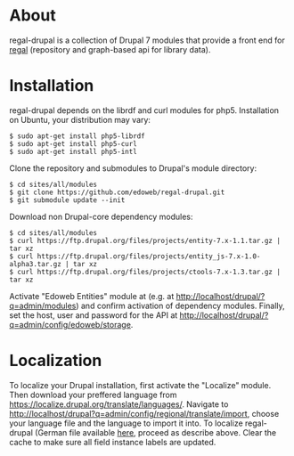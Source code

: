 # About

regal-drupal is a collection of Drupal 7 modules that provide a front
end for [regal](https://github.com/edoweb/regal) (repository and
graph-based api for library data).

# Installation

regal-drupal depends on the librdf and curl modules for php5.
Installation on Ubuntu, your distribution may vary:

    $ sudo apt-get install php5-librdf
    $ sudo apt-get install php5-curl
    $ sudo apt-get install php5-intl

Clone the repository and submodules to Drupal's module directory:

    $ cd sites/all/modules
    $ git clone https://github.com/edoweb/regal-drupal.git
    $ git submodule update --init

Download non Drupal-core dependency modules:

    $ cd sites/all/modules
    $ curl https://ftp.drupal.org/files/projects/entity-7.x-1.1.tar.gz | tar xz
    $ curl https://ftp.drupal.org/files/projects/entity_js-7.x-1.0-alpha3.tar.gz | tar xz
    $ curl https://ftp.drupal.org/files/projects/ctools-7.x-1.3.tar.gz | tar xz

Activate "Edoweb Entities" module at (e.g. at
<http://localhost/drupal/?q=admin/modules>) and confirm activation of
dependency modules. Finally, set the host, user and password for the API
at <http://localhost/drupal/?q=admin/config/edoweb/storage>.

# Localization

To localize your Drupal installation, first activate the "Localize"
module. Then download your preffered language from
<https://localize.drupal.org/translate/languages/>. Navigate to
<http://localhost/drupal?q=admin/config/regional/translate/import>,
choose your language file and the language to import it into. To
localize regal-drupal (German file available [here](german.po), proceed
as describe above. Clear the cache to make sure all field instance
labels are updated.
